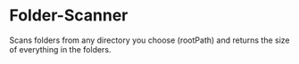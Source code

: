 # Folder-Scanner
Scans folders from any directory you choose (rootPath) and returns the size of everything in the folders.
